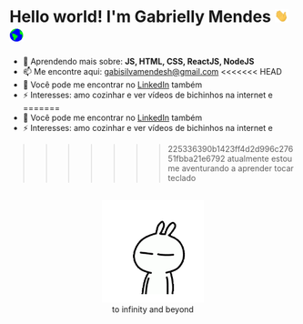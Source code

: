 <h1>
  Hello world! I'm Gabrielly Mendes
     <img src="assets/Hi.gif" width="24px" />
   <img src="assets/Earth.gif" width="24px" />
</h1>

- 🌱 Aprendendo mais sobre: **JS, HTML, CSS, ReactJS, NodeJS**
- 📫 Me encontre aqui: gabisilvamendesh@gmail.com
<<<<<<< HEAD
- 💼 Você pode me encontrar no <a href="https://www.linkedin.com/in/gabriellymendes/" target="_blank">LinkedIn</a> também
- ⚡ Interesses: amo cozinhar e ver vídeos de bichinhos na internet e
=======
- 💼 Você pode me encontrar no <a href="https://www.linkedin.com/in/gabriellymendes/">LinkedIn</a> também
- ⚡ Interesses: amo cozinhar e ver vídeos de bichinhos na internet e<br/>
>>>>>>> 225336390b1423ff4d2d996c27651fbba21e6792
  atualmente estou me aventurando a aprender tocar teclado

<br/>

  <div align="center">
  <img src="assets/enthusiast.gif" width="180px" /><div>
to infinity and beyond
